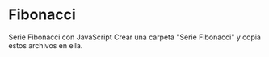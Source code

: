 # Fibonacci
Serie Fibonacci con JavaScript
Crear una carpeta "Serie Fibonacci" y copia estos archivos en ella.
